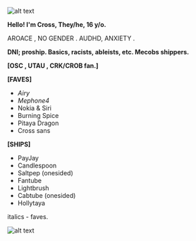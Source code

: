 ![alt text](https://media1.tenor.com/m/8SkJd2pOtQkAAAAC/inanimate-insanity-ii.gif "MEPHONE4 IS MY SON")

**Hello! I'm Cross, They/he, 16 y/o.**

AROACE , NO GENDER . AUDHD, ANXIETY .


**DNI; proship. Basics, racists, ableists, etc. Mecobs shippers.**

**[OSC , UTAU , CRK/CROB fan.]**

**[FAVES]**
- *Airy*
- *Mephone4*
- Nokia & Siri
- Burning Spice
- Pitaya Dragon
- Cross sans

**[SHIPS]**
- PayJay
- Candlespoon
- Saltpep (onesided)
- Fantube
- Lightbrush
- Cabtube (onesided)
- Hollytaya

italics - faves.

![alt text](https://media.tenor.com/eGfG22fmGEsAAAAi/pet-pet-petpet.gif "I love Mephone4")
